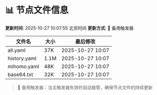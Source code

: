 # 📊 节点文件信息

**更新时间**: 2025-10-27 10:07:55 北京时间
**更新方式**: 🔄 备用触发器

| 文件名 | 大小 | 最后修改 |
|--------|------|----------|
| all.yaml | 37K | 2025-10-27 10:07 |
| history.yaml | 1.1M | 2025-10-27 10:07 |
| mihomo.yaml | 48K | 2025-10-27 10:07 |
| base64.txt | 32K | 2025-10-27 10:07 |

> 🔄 备用触发器：当主触发器失效时自动接管，确保节点文件的持续更新
